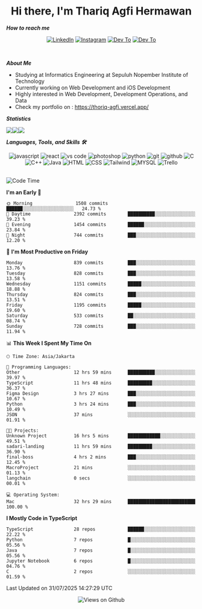 <div align="center">
  <h1>Hi there, I'm Thariq Agfi Hermawan</h1>
</div>


***How to reach me***
<p align='center'>
   <a href="https://www.linkedin.com/in/thariqagfihermawan" target="_blank"><img src="https://img.shields.io/badge/LinkedIn-0077B5?style=for-the-badge&logo=linkedin&logoColor=white" alt="LinkedIn"></a>
   <a href="https://www.instagram.com/thoriqagfi" target="_blank"><img src="https://img.shields.io/badge/Instagram-E4405F?style=for-the-badge&logo=instagram&logoColor=white" alt="Instagram"></a>
   <a href="https://medium.com/@thoriq.aghfi60" target="_blank"><img src="https://img.shields.io/badge/Medium-12100E?style=for-the-badge&logo=medium&logoColor=white" alt="Dev To"></a>
   <a href="https://linktr.ee/thoriqagfi" target="_blank"><img src="https://img.shields.io/badge/linktree-1de9b6?style=for-the-badge&logo=linktree&logoColor=white" alt="Dev To"></a>
</p>

<br>

***About Me***
- Studying at Informatics Engineering at Sepuluh Nopember Institute of Technology
- Currently working on Web Development and iOS Development
- Highly interested in Web Development, Development Operations, and Data
- Check my portfolio on : https://thoriq-agfi.vercel.app/

***Statistics***

<!-- [![GitHub Streak](http://github-readme-streak-stats.herokuapp.com?user=thoriqagfi&theme=dark)](https://git.io/streak-stats) -->

<div align="center">
  <div style="display: flex;">
    <img src="http://github-readme-streak-stats.herokuapp.com?user=thoriqagfi&theme=chartreuse-dark"/>
    <img src="https://github-readme-stats.vercel.app/api/top-langs/?username=thoriqagfi&layout=compact&&theme=chartreuse-dark&langs_count=8)](https://github.com/thoriqagfi"/>
    <img src="https://github-readme-stats.vercel.app/api?username=thoriqagfi&show_icons=true&theme=chartreuse-dark"/>
  </div>
</div>

<!-- [![Top Langs](https://github-readme-stats.vercel.app/api/top-langs/?username=thoriqagfi&layout=compact&&theme=chartreuse-dark&langs_count=8)](https://github.com/thoriqagfi)
< ![Agfi's GitHub stats](https://github-readme-stats.vercel.app/api?username=thoriqagfi&show_icons=true&theme=chartreuse-dark) -->

***Languages, Tools, and Skills 🛠***

  <div align="center">
    <img src="https://img.shields.io/badge/JavaScript-F7DF1E?style=for-the-badge&logo=javascript&logoColor=black" alt="javascript" />
    <img src="https://img.shields.io/badge/React-61DAFB?style=for-the-badge&logo=react&logoColor=black" alt="react" />
    <img src="https://img.shields.io/badge/vs%20code-007ACC?style=for-the-badge&logo=visual%20studio%20code&logoColor=white" alt="vs code" />
    <img src="https://img.shields.io/badge/adobe%20photoshop-31A8FF?style=for-the-badge&logo=adobe%20photoshop&logoColor=white" alt="photoshop" />
    <img src="https://img.shields.io/badge/python-3776AB?style=for-the-badge&logo=python&logoColor=white" alt="python" />
    <img src="https://img.shields.io/badge/Git-F05032?style=for-the-badge&logo=git&logoColor=white" alt="git" />
    <img src="https://img.shields.io/badge/GitHub-100000?style=for-the-badge&logo=github&logoColor=white" alt="github" />
    <img src="https://img.shields.io/badge/c-%2300599C.svg?style=for-the-badge&logo=c&logoColor=white" alt="C" />
    <img src="https://img.shields.io/badge/c++-%2300599C.svg?style=for-the-badge&logo=c%2B%2B&logoColor=white" alt="C++" />
    <img src="https://img.shields.io/badge/Java-ED8B00?style=for-the-badge&logo=java&logoColor=white" alt="Java"/>
    <img src="https://img.shields.io/badge/HTML5-E34F26?style=for-the-badge&logo=html5&logoColor=white" alt="HTML" />
    <img src="https://img.shields.io/badge/CSS-239120?&style=for-the-badge&logo=css3&logoColor=white" alt ="CSS" />
    <img src="https://img.shields.io/badge/tailwindcss-%2338B2AC.svg?style=for-the-badge&logo=tailwind-css&logoColor=white" alt="Tailwind" />
    <img src="https://img.shields.io/badge/MySQL-00000F?style=for-the-badge&logo=mysql&logoColor=white" alt="MYSQL" />
    <img src="https://img.shields.io/badge/Trello-%23026AA7.svg?style=for-the-badge&logo=Trello&logoColor=white" alt="Trello" />
  </div><br>

<!--START_SECTION:waka-->
![Code Time](http://img.shields.io/badge/Code%20Time-1%2C317%20hrs%2054%20mins-blue)

**I'm an Early 🐤** 

```text
🌞 Morning                1508 commits        ██████░░░░░░░░░░░░░░░░░░░   24.73 % 
🌆 Daytime                2392 commits        ██████████░░░░░░░░░░░░░░░   39.23 % 
🌃 Evening                1454 commits        ██████░░░░░░░░░░░░░░░░░░░   23.84 % 
🌙 Night                  744 commits         ███░░░░░░░░░░░░░░░░░░░░░░   12.20 % 
```
📅 **I'm Most Productive on Friday** 

```text
Monday                   839 commits         ███░░░░░░░░░░░░░░░░░░░░░░   13.76 % 
Tuesday                  828 commits         ███░░░░░░░░░░░░░░░░░░░░░░   13.58 % 
Wednesday                1151 commits        █████░░░░░░░░░░░░░░░░░░░░   18.88 % 
Thursday                 824 commits         ███░░░░░░░░░░░░░░░░░░░░░░   13.51 % 
Friday                   1195 commits        █████░░░░░░░░░░░░░░░░░░░░   19.60 % 
Saturday                 533 commits         ██░░░░░░░░░░░░░░░░░░░░░░░   08.74 % 
Sunday                   728 commits         ███░░░░░░░░░░░░░░░░░░░░░░   11.94 % 
```


📊 **This Week I Spent My Time On** 

```text
🕑︎ Time Zone: Asia/Jakarta

💬 Programming Languages: 
Other                    12 hrs 59 mins      ██████████░░░░░░░░░░░░░░░   39.97 % 
TypeScript               11 hrs 48 mins      █████████░░░░░░░░░░░░░░░░   36.37 % 
Figma Design             3 hrs 27 mins       ███░░░░░░░░░░░░░░░░░░░░░░   10.67 % 
Python                   3 hrs 24 mins       ███░░░░░░░░░░░░░░░░░░░░░░   10.49 % 
JSON                     37 mins             ░░░░░░░░░░░░░░░░░░░░░░░░░   01.91 % 

🐱‍💻 Projects: 
Unknown Project          16 hrs 5 mins       ████████████░░░░░░░░░░░░░   49.51 % 
sadari-landing           11 hrs 59 mins      █████████░░░░░░░░░░░░░░░░   36.90 % 
final-boss               4 hrs 2 mins        ███░░░░░░░░░░░░░░░░░░░░░░   12.45 % 
MacroProject             21 mins             ░░░░░░░░░░░░░░░░░░░░░░░░░   01.13 % 
langchain                0 secs              ░░░░░░░░░░░░░░░░░░░░░░░░░   00.01 % 

💻 Operating System: 
Mac                      32 hrs 29 mins      █████████████████████████   100.00 % 
```

**I Mostly Code in TypeScript** 

```text
TypeScript               28 repos            ██████░░░░░░░░░░░░░░░░░░░   22.22 % 
Python                   7 repos             █░░░░░░░░░░░░░░░░░░░░░░░░   05.56 % 
Java                     7 repos             █░░░░░░░░░░░░░░░░░░░░░░░░   05.56 % 
Jupyter Notebook         6 repos             █░░░░░░░░░░░░░░░░░░░░░░░░   04.76 % 
C                        2 repos             ░░░░░░░░░░░░░░░░░░░░░░░░░   01.59 % 
```




 Last Updated on 31/07/2025 14:27:29 UTC
<!--END_SECTION:waka-->

<div align="center">
<img src="https://komarev.com/ghpvc/?username=thoriqagfi&color=blue" alt="Views on Github" />
</div>
